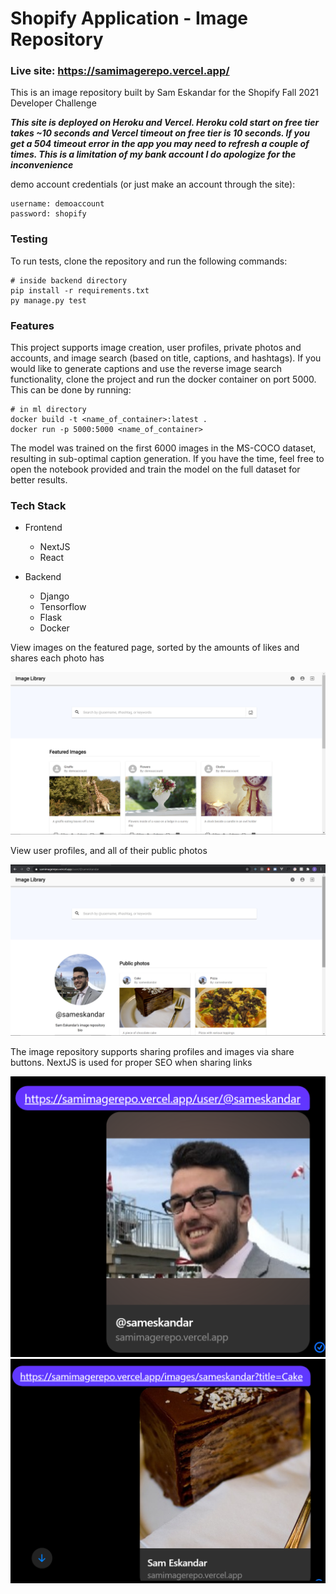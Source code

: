 # Shopify Application - Image Repository

### Live site: https://samimagerepo.vercel.app/

This is an image repository built by Sam Eskandar for the Shopify Fall 2021 Developer Challenge

***This site is deployed on Heroku and Vercel. Heroku cold start on free tier takes ~10 seconds and Vercel timeout on free tier is 10 seconds. If you get a 504 timeout error in the app you may need to refresh a couple of times. This is a limitation of my bank account I do apologize for the inconvenience***

demo account credentials (or just make an account through the site):

```
username: demoaccount
password: shopify
```

### Testing
To run tests, clone the repository and run the following commands:
```
# inside backend directory
pip install -r requirements.txt
py manage.py test
```

### Features
This project supports image creation, user profiles, private photos and accounts, and image search (based on title, captions, and hashtags). If you would like to generate captions and use the reverse image search functionality, clone the project and run the docker container on port 5000. This can be done by running:

```
# in ml directory
docker build -t <name_of_container>:latest .
docker run -p 5000:5000 <name_of_container>
```

The model was trained on the first 6000 images in the MS-COCO dataset, resulting in sub-optimal caption generation. If you have the time, feel free to open the notebook provided and train the model on the full dataset for better results.

### Tech Stack
- Frontend
  - NextJS
  - React

- Backend
  - Django
  - Tensorflow
  - Flask
  - Docker
  
View images on the featured page, sorted by the amounts of likes and shares each photo has

![main](./readme-content/featured-images.png)

View user profiles, and all of their public photos

![profile](./readme-content/profile.png)

The image repository supports sharing profiles and images via share buttons. NextJS is used for proper SEO when sharing links

![profile-seo](./readme-content/profile-seo.png)
![image-seo](./readme-content/image-seo.png)


